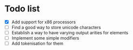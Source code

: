 # Todo list

- [X] Add support for x86 processors
- [ ] Find a good way to store unicode characters
- [ ] Establish a way to have varying output arities for elements
- [ ] Implement some simple modifiers
- [ ] Add tokenisation for them